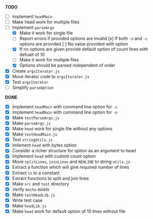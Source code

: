 **TODO**

- [ ] Implement `headMain`
- [ ] Make head work for multiple files
- [ ] Implement `parseArgs`
  - [x] Make it work for single file
  - [ ] Report errors if provided options are invalid
      [x] If both `-n` and `-c` options are provided
      [ ] No value provided with option
  - [x] If no options are given provide default option of count lines with defualt of 10
  - [ ] Make it work for multiple files
  - [x] Options should be parsed independent of order
- [x] Create `argsIterator.js`
- [x] Move iterator code to `argsIterator.js`
- [x] Test `argsIterator`
- [ ] Simplify `parseOption`

**DONE**

- [x] Implement `headMain` with command line option for `-c`
- [x] Implement `headMain` with command line option for `-n`
- [x] Make `testParseArgs.js`
- [x] Make `parseArgs.js`
- [x] Make `head` work for single file without any options
- [x] Make `testHeadMain.js`
- [x] Test `stringUtils.js`
- [x] Imlement `head` with bytes option
- [x] Consider a richer structure for option as an argument to head
- [x] Implement `head` with custom count option
- [x] Move `splitLines`, `joinLines` and `NEWLINE` to string `utils.js`
- [x] Extract a function which will give required number of lines
- [x] Extract `\n` to a constant
- [x] Extract functions to split and join lines
- [x] Make `src` and `test` directory 
- [x] Verify `mocha` exists
- [x] Make `testHeadLib.js`
- [x] Write test case
- [x] Make `headLib.js`
- [x] Make `head` work for default option of 10 lines without file
